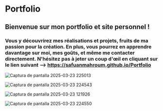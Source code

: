 # Portfolio

## Bienvenue sur mon portfolio et site personnel ! 

### Vous y découvrirez mes réalisations et projets, fruits de ma passion pour la création. En plus, vous pourrez en apprendre davantage sur moi, mes goûts, et même me contacter directement. N'hésitez pas à jeter un coup d'œil en cliquant sur le lien suivant --> https://safuanmahroum.github.io/Portfolio

![Captura de pantalla 2025-03-23 225013](https://github.com/user-attachments/assets/d8a6ba60-ea6f-4ea0-a6f9-567ef9502b28)

![Captura de pantalla 2025-03-23 224543](https://github.com/user-attachments/assets/9989df97-fbbc-4d63-8bb5-05e2446a03de)

![Captura de pantalla 2025-03-23 121926](https://github.com/user-attachments/assets/4e06ef97-38eb-4ce4-a49e-c02df2d2616c)

![Captura de pantalla 2025-03-23 224550](https://github.com/user-attachments/assets/2b66fd01-4da9-4a79-b8da-2e967cbd1613)
